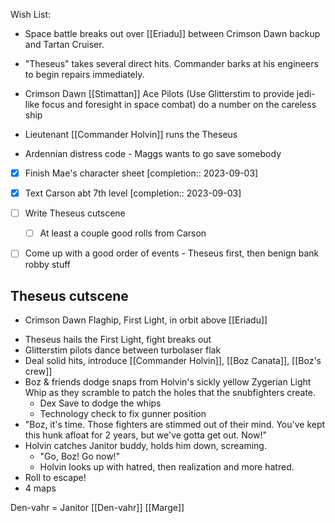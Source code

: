 Wish List:
- Space battle breaks out over [[Eriadu]] between Crimson Dawn backup and Tartan Cruiser.
- "Theseus" takes several direct hits. Commander barks at his engineers to begin repairs immediately.
- Crimson Dawn [[Stimattan]] Ace Pilots (Use Glitterstim to provide jedi-like focus and foresight in space combat) do a number on the careless ship
- Lieutenant [[Commander Holvin]] runs the Theseus


- Ardennian distress code - Maggs wants to go save somebody








- [x] Finish Mae's character sheet  [completion:: 2023-09-03]
- [x] Text Carson abt 7th level  [completion:: 2023-09-03]
- [ ] Write Theseus cutscene
	- [ ] At least a couple good rolls from Carson
- [ ] Come up with a good order of events - Theseus first, then benign bank robby stuff


## Theseus cutscene
* Crimson Dawn Flaghip, First Light, in orbit above [[Eriadu]]
- Theseus hails the First Light, fight breaks out
- Glitterstim pilots dance between turbolaser flak
- Deal solid hits, introduce [[Commander Holvin]], [[Boz Canata]], [[Boz's crew]]
- Boz & friends dodge snaps from Holvin's sickly yellow Zygerian Light Whip as they scramble to patch the holes that the snubfighters create.
	- Dex Save to dodge the whips
	- Technology check to fix gunner position
- "Boz, it's time. Those fighters are stimmed out of their mind. You've kept this hunk afloat for 2 years, but we've gotta get out. Now!"
- Holvin catches Janitor buddy, holds him down, screaming.
	- "Go, Boz! Go now!"
	- Holvin looks up with hatred, then realization and more hatred.
- Roll to escape!
- 4 maps

Den-vahr = Janitor
[[Den-vahr]]
[[Marge]]